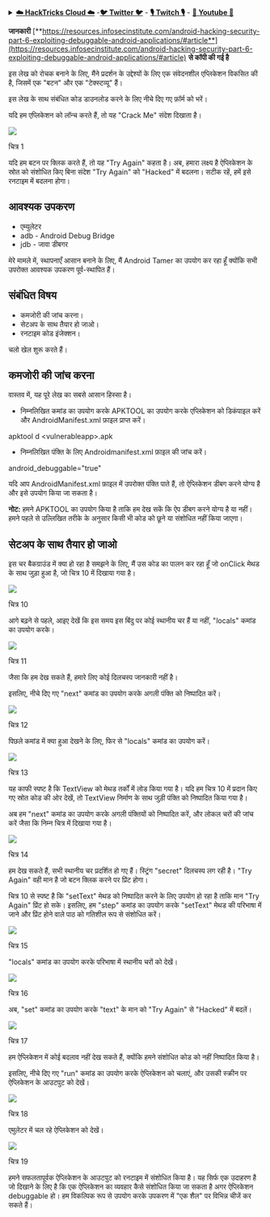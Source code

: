 <details>

<summary><a href="https://cloud.hacktricks.xyz/pentesting-cloud/pentesting-cloud-methodology"><strong>☁️ HackTricks Cloud ☁️</strong></a> -<a href="https://twitter.com/hacktricks_live"><strong>🐦 Twitter 🐦</strong></a> - <a href="https://www.twitch.tv/hacktricks_live/schedule"><strong>🎙️ Twitch 🎙️</strong></a> - <a href="https://www.youtube.com/@hacktricks_LIVE"><strong>🎥 Youtube 🎥</strong></a></summary>

- क्या आप किसी **साइबर सुरक्षा कंपनी** में काम करते हैं? क्या आप अपनी कंपनी को **HackTricks में विज्ञापित** देखना चाहते हैं? या क्या आपको **PEASS की नवीनतम संस्करण या HackTricks को PDF में डाउनलोड** करने की आवश्यकता है? [**सदस्यता योजनाएं**](https://github.com/sponsors/carlospolop) की जांच करें!

- खोजें [**The PEASS Family**](https://opensea.io/collection/the-peass-family), हमारा विशेष संग्रह [**NFTs**](https://opensea.io/collection/the-peass-family)

- प्राप्त करें [**आधिकारिक PEASS & HackTricks swag**](https://peass.creator-spring.com)

- **शामिल हों** [**💬**](https://emojipedia.org/speech-balloon/) [**Discord समूह**](https://discord.gg/hRep4RUj7f) या [**टेलीग्राम समूह**](https://t.me/peass) में शामिल हों या मुझे **Twitter** [**🐦**](https://github.com/carlospolop/hacktricks/tree/7af18b62b3bdc423e11444677a6a73d4043511e9/\[https:/emojipedia.org/bird/README.md)[**@carlospolopm**](https://twitter.com/hacktricks_live)**.**

- **अपने हैकिंग ट्रिक्स साझा करें, [hacktricks रेपो](https://github.com/carlospolop/hacktricks) और [hacktricks-cloud रेपो](https://github.com/carlospolop/hacktricks-cloud) में पीआर जमा करके।**

</details>


**जानकारी** [**https://resources.infosecinstitute.com/android-hacking-security-part-6-exploiting-debuggable-android-applications/#article**](https://resources.infosecinstitute.com/android-hacking-security-part-6-exploiting-debuggable-android-applications/#article) **से कॉपी की गई है**

इस लेख को रोचक बनाने के लिए, मैंने प्रदर्शन के उद्देश्यों के लिए एक संवेदनशील एप्लिकेशन विकसित की है, जिसमें एक "बटन" और एक "टेक्स्टव्यू" हैं।

इस लेख के साथ संबंधित कोड डाउनलोड करने के लिए नीचे दिए गए फ़ॉर्म को भरें।

यदि हम एप्लिकेशन को लॉन्च करते हैं, तो यह "Crack Me" संदेश दिखाता है।

![](https://resources.infosecinstitute.com/wp-content/uploads/052314\_1204\_AndroidHack1.png)

चित्र 1

यदि हम बटन पर क्लिक करते हैं, तो यह "Try Again" कहता है। अब, हमारा लक्ष्य है ऐप्लिकेशन के स्रोत को संशोधित किए बिना संदेश "Try Again" को "Hacked" में बदलना। सटीक रहें, हमें इसे रनटाइम में बदलना होगा।

## **आवश्यक उपकरण**

* एम्युलेटर
* adb - Android Debug Bridge
* jdb - जावा डीबगर

मेरे मामले में, स्थापनाएँ आसान बनाने के लिए, मैं Android Tamer का उपयोग कर रहा हूँ क्योंकि सभी उपरोक्त आवश्यक उपकरण पूर्व-स्थापित हैं।

## **संबंधित विषय**

* कमजोरी की जांच करना।
* सेटअप के साथ तैयार हो जाओ।
* रनटाइम कोड इंजेक्शन।

चलो खेल शुरू करते हैं।

## **कमजोरी की जांच करना**

वास्तव में, यह पूरे लेख का सबसे आसान हिस्सा है।

* निम्नलिखित कमांड का उपयोग करके APKTOOL का उपयोग करके एप्लिकेशन को डिकंपाइल करें और AndroidManifest.xml फ़ाइल प्राप्त करें।

apktool d \<vulnerableapp>.apk

* निम्नलिखित पंक्ति के लिए Androidmanifest.xml फ़ाइल की जांच करें।

android\_debuggable="true"

यदि आप AndroidManifest.xml फ़ाइल में उपरोक्त पंक्ति पाते हैं, तो ऐप्लिकेशन डीबग करने योग्य है और इसे उपयोग किया जा सकता है।

**नोट:** हमने APKTOOL का उपयोग किया है ताकि हम देख सकें कि ऐप डीबग करने योग्य है या नहीं। हमने पहले से उल्लिखित तरीके के अनुसार किसी भी कोड को छूने या संशोधित नहीं किया जाएगा।

## **सेटअप के साथ तैयार हो जाओ**

इस चर
बैकग्राउंड में क्या हो रहा है समझने के लिए, मैं उस कोड का पालन कर रहा हूँ जो onClick मेथड के साथ जुड़ा हुआ है, जो चित्र 10 में दिखाया गया है।

![](https://resources.infosecinstitute.com/wp-content/uploads/052314\_1204\_AndroidHack11.png)

चित्र 10

आगे बढ़ने से पहले, आइए देखें कि इस समय इस बिंदु पर कोई स्थानीय चर हैं या नहीं, "locals" कमांड का उपयोग करके।

![](https://resources.infosecinstitute.com/wp-content/uploads/052314\_1204\_AndroidHack12.png)

चित्र 11

जैसा कि हम देख सकते हैं, हमारे लिए कोई दिलचस्प जानकारी नहीं है।

इसलिए, नीचे दिए गए "next" कमांड का उपयोग करके अगली पंक्ति को निष्पादित करें।

![](https://resources.infosecinstitute.com/wp-content/uploads/052314\_1204\_AndroidHack13.png)

चित्र 12

पिछले कमांड में क्या हुआ देखने के लिए, फिर से "locals" कमांड का उपयोग करें।

![](https://resources.infosecinstitute.com/wp-content/uploads/052314\_1204\_AndroidHack14.png)

चित्र 13

यह काफी स्पष्ट है कि TextView को मेथड तर्कों में लोड किया गया है। यदि हम चित्र 10 में प्रदान किए गए स्रोत कोड की ओर देखें, तो TextView निर्माण के साथ जुड़ी पंक्ति को निष्पादित किया गया है।

अब हम "next" कमांड का उपयोग करके अगली पंक्तियों को निष्पादित करें, और लोकल चरों की जांच करें जैसा कि निम्न चित्र में दिखाया गया है।

![](https://resources.infosecinstitute.com/wp-content/uploads/052314\_1204\_AndroidHack15.png)

चित्र 14

हम देख सकते हैं, सभी स्थानीय चर प्रदर्शित हो गए हैं। स्ट्रिंग "secret" दिलचस्प लग रही है। "Try Again" वही मान है जो बटन क्लिक करने पर प्रिंट होगा।

चित्र 10 से स्पष्ट है कि "setText" मेथड को निष्पादित करने के लिए उपयोग हो रहा है ताकि मान "Try Again" प्रिंट हो सके। इसलिए, हम "step" कमांड का उपयोग करके "setText" मेथड की परिभाषा में जाने और प्रिंट होने वाले पाठ को गतिशील रूप से संशोधित करें।

![](https://resources.infosecinstitute.com/wp-content/uploads/052314\_1204\_AndroidHack16.png)

चित्र 15

"locals" कमांड का उपयोग करके परिभाषा में स्थानीय चरों को देखें।

![](https://resources.infosecinstitute.com/wp-content/uploads/052314\_1204\_AndroidHack17.png)

चित्र 16

अब, "set" कमांड का उपयोग करके "text" के मान को "Try Again" से "Hacked" में बदलें।

![](https://resources.infosecinstitute.com/wp-content/uploads/052314\_1204\_AndroidHack18.png)

चित्र 17

हम ऐप्लिकेशन में कोई बदलाव नहीं देख सकते हैं, क्योंकि हमने संशोधित कोड को नहीं निष्पादित किया है।

इसलिए, नीचे दिए गए "run" कमांड का उपयोग करके ऐप्लिकेशन को चलाएं, और उसकी स्क्रीन पर ऐप्लिकेशन के आउटपुट को देखें।

![](https://resources.infosecinstitute.com/wp-content/uploads/052314\_1204\_AndroidHack19.png)

चित्र 18

एमुलेटर में चल रहे ऐप्लिकेशन को देखें।

![](https://resources.infosecinstitute.com/wp-content/uploads/052314\_1204\_AndroidHack20.png)

चित्र 19

हमने सफलतापूर्वक ऐप्लिकेशन के आउटपुट को रनटाइम में संशोधित किया है। यह सिर्फ एक उदाहरण है जो दिखाने के लिए है कि एक ऐप्लिकेशन का व्यवहार कैसे संशोधित किया जा सकता है अगर ऐप्लिकेशन debuggable हो। हम विकल्पिक रूप से उपयोग करके उपकरण में "एक शैल" पर विभिन्न चीजें कर सकते हैं।
